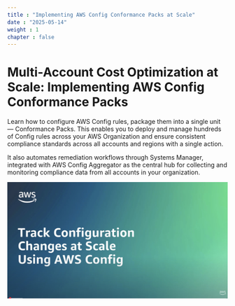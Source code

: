 ```yaml
---
title : "Implementing AWS Config Conformance Packs at Scale"
date : "2025-05-14"
weight : 1
chapter : false
---
```


# Multi-Account Cost Optimization at Scale: Implementing AWS Config Conformance Packs

Learn how to configure AWS Config rules, package them into a single unit — Conformance Packs.
This enables you to deploy and manage hundreds of Config rules across your AWS Organization and
ensure consistent compliance standards across all accounts and regions with a single action.

It also automates remediation workflows through Systems Manager, integrated with AWS Config
Aggregator as the central hub for collecting and monitoring compliance data from all accounts in
your organization.

![Intro](/images/1.introduction/001-introduction.png)
